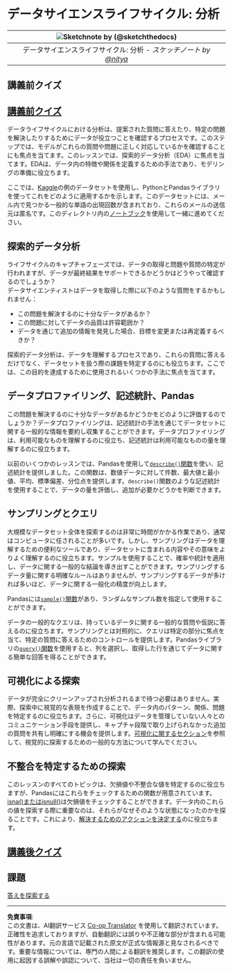 <!--
CO_OP_TRANSLATOR_METADATA:
{
  "original_hash": "2baeafe1db4d58ee5b8ec85db9de728a",
  "translation_date": "2025-09-05T12:41:56+00:00",
  "source_file": "4-Data-Science-Lifecycle/15-analyzing/README.md",
  "language_code": "ja"
}
-->
# データサイエンスライフサイクル: 分析

|![ Sketchnote by [(@sketchthedocs)](https://sketchthedocs.dev) ](../../sketchnotes/15-Analyzing.png)|
|:---:|
| データサイエンスライフサイクル: 分析 - _スケッチノート by [@nitya](https://twitter.com/nitya)_ |

## 講義前クイズ

## [講義前クイズ](https://ff-quizzes.netlify.app/en/ds/quiz/28)

データライフサイクルにおける分析は、提案された質問に答えたり、特定の問題を解決したりするためにデータが役立つことを確認するプロセスです。このステップでは、モデルがこれらの質問や問題に正しく対応しているかを確認することにも焦点を当てます。このレッスンでは、探索的データ分析（EDA）に焦点を当てます。EDAは、データ内の特徴や関係を定義するための手法であり、モデリングの準備に役立ちます。

ここでは、[Kaggle](https://www.kaggle.com/balaka18/email-spam-classification-dataset-csv/version/1)の例のデータセットを使用し、PythonとPandasライブラリを使ってこれをどのように適用するかを示します。このデータセットには、メール内で見つかる一般的な単語の出現回数が含まれており、これらのメールの送信元は匿名です。このディレクトリ内の[ノートブック](../../../../4-Data-Science-Lifecycle/15-analyzing/notebook.ipynb)を使用して一緒に進めてください。

## 探索的データ分析

ライフサイクルのキャプチャフェーズでは、データの取得と問題や質問の特定が行われますが、データが最終結果をサポートできるかどうかはどうやって確認するのでしょうか？  
データサイエンティストはデータを取得した際に以下のような質問をするかもしれません：
- この問題を解決するのに十分なデータがあるか？
- この問題に対してデータの品質は許容範囲か？
- データを通じて追加の情報を発見した場合、目標を変更または再定義するべきか？

探索的データ分析は、データを理解するプロセスであり、これらの質問に答えるだけでなく、データセットを扱う際の課題を特定するのにも役立ちます。ここでは、この目的を達成するために使用されるいくつかの手法に焦点を当てます。

## データプロファイリング、記述統計、Pandas
この問題を解決するのに十分なデータがあるかどうかをどのように評価するのでしょうか？データプロファイリングは、記述統計の手法を通じてデータセットに関する一般的な情報を要約し収集することができます。データプロファイリングは、利用可能なものを理解するのに役立ち、記述統計は利用可能なものの量を理解するのに役立ちます。

以前のいくつかのレッスンでは、Pandasを使用して[`describe()`関数](https://pandas.pydata.org/pandas-docs/stable/reference/api/pandas.DataFrame.describe.html)を使い、記述統計を提供しました。この関数は、数値データに対して件数、最大値と最小値、平均、標準偏差、分位点を提供します。`describe()`関数のような記述統計を使用することで、データの量を評価し、追加が必要かどうかを判断できます。

## サンプリングとクエリ
大規模なデータセット全体を探索するのは非常に時間がかかる作業であり、通常はコンピュータに任されることが多いです。しかし、サンプリングはデータを理解するための便利なツールであり、データセットに含まれる内容やその意味をよりよく理解するのに役立ちます。サンプルを使用することで、確率や統計を適用し、データに関する一般的な結論を導き出すことができます。サンプリングするデータ量に関する明確なルールはありませんが、サンプリングするデータが多ければ多いほど、データに関する一般化の精度が向上します。

Pandasには[`sample()`関数](https://pandas.pydata.org/pandas-docs/stable/reference/api/pandas.DataFrame.sample.html)があり、ランダムなサンプル数を指定して使用することができます。

データの一般的なクエリは、持っているデータに関する一般的な質問や仮説に答えるのに役立ちます。サンプリングとは対照的に、クエリは特定の部分に焦点を当て、特定の質問に答えるためのコントロールを提供します。Pandasライブラリの[`query()`関数](https://pandas.pydata.org/pandas-docs/stable/reference/api/pandas.DataFrame.query.html)を使用すると、列を選択し、取得した行を通じてデータに関する簡単な回答を得ることができます。

## 可視化による探索
データが完全にクリーンアップされ分析されるまで待つ必要はありません。実際、探索中に視覚的な表現を作成することで、データ内のパターン、関係、問題を特定するのに役立ちます。さらに、可視化はデータを管理していない人々とのコミュニケーション手段を提供し、キャプチャ段階で取り上げられなかった追加の質問を共有し明確にする機会を提供します。[可視化に関するセクション](../../../../../../../../../3-Data-Visualization)を参照して、視覚的に探索するための一般的な方法について学んでください。

## 不整合を特定するための探索
このレッスンのすべてのトピックは、欠損値や不整合な値を特定するのに役立ちますが、Pandasにはこれらをチェックするための関数が用意されています。[isna()またはisnull()](https://pandas.pydata.org/pandas-docs/stable/reference/api/pandas.isna.html)は欠損値をチェックすることができます。データ内のこれらの値を探索する際に重要なのは、それらがなぜそのような状態になったのかを探ることです。これにより、[解決するためのアクションを決定する](../../../../../../../../../2-Working-With-Data/08-data-preparation/notebook.ipynb)のに役立ちます。

## [講義後クイズ](https://ff-quizzes.netlify.app/en/ds/quiz/29)

## 課題

[答えを探索する](assignment.md)

---

**免責事項**:  
この文書は、AI翻訳サービス [Co-op Translator](https://github.com/Azure/co-op-translator) を使用して翻訳されています。正確性を追求しておりますが、自動翻訳には誤りや不正確な部分が含まれる可能性があります。元の言語で記載された原文が正式な情報源と見なされるべきです。重要な情報については、専門の人間による翻訳を推奨します。この翻訳の使用に起因する誤解や誤認について、当社は一切の責任を負いません。